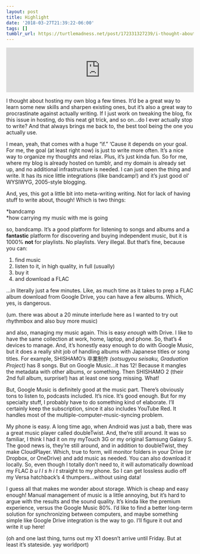 ```yaml
---
layout: post
title: Highlight
date: '2018-03-27T21:39:22-06:00'
tags: []
tumblr_url: https://turtlemadness.net/post/172331327239/i-thought-about-hosting-my-own-blog-a-few-times
---
```

<iframe class="bandcamp_audio_player" width="100%" height="120" src="https://bandcamp.com/EmbeddedPlayer/size=medium/bgcol=ffffff/linkcol=0687f5/notracklist=true/transparent=true/track=1345987665/" allowtransparency="true" frameborder="0"></iframe>  

I thought about hosting my own blog a few times. It’d be a great way to learn some new skills and sharpen existing ones, but it’s also a great way to procrastinate against actually writing. If I just work on tweaking the blog, fix this issue in hosting, do this neat git trick, and so on…do I ever actually stop to write? And that always brings me back to, the best tool being the one you actually use.

I mean, yeah, that comes with a huge “if.” ‘Cause it depends on your goal. For me, the goal (at least right now) is just to write more often. It’s a nice way to organize my thoughts and relax. Plus, it’s just kinda fun. So for me, where my blog is already hosted on tumblr, and my domain is already set up, and no additional infrastructure is needed. I can just open the thing and write. It has its nice little integrations (like bandcamp!) and it’s just good ol’ WYSIWYG, 2005-style blogging.

And, yes, this got a little bit into meta-writing writing. Not for lack of having stuff to write about, though! Which is two things:

\*bandcamp  
\*how carrying my music with me is going

so, bandcamp. It’s a good platform for listening to songs and albums and a **fantastic** platform for discovering and buying independent music, but it is 1000% **not** for playlists. No playlists. Very illegal. But that’s fine, because you can:

1. find music   
2. listen to it, in high quality, in full (usually)
3. buy it
4. and download a FLAC

…in literally just a few minutes. Like, as much time as it takes to prep a FLAC album download from Google Drive, you can have a few albums. Which, yes, is dangerous.

(um. there was about a 20 minute interlude here as I wanted to try out rhythmbox and also buy more music)

and also, managing my music again. This is easy _enough_ with Drive. I like to have the same collection at work, home, laptop, and phone. So, that’s 4 devices to manage. And, it’s honestly easy enough to do with Google Music, but it does a really shit job of handling albums with Japanese titles or song titles. For example, SHISHAMO’s 卒業制作 _(sotsugyou seisaku, Graduation Project)_ has 8 songs. But on Google Music…it has 12! Because it mangles the metadata with other albums, or something. Then SHISHAMO 2 (their 2nd full album, surprise!) has at least one song missing. What!

But, Google Music is definitely good at the music part. There’s obviously tons to listen to, podcasts included. It’s nice. It’s good enough. But for my specialty stuff, I probably have to do something kind of elaborate. I’ll certainly keep the subscription, since it also includes YouTube Red. It handles most of the multiple-computer-music-syncing problem.

My phone is easy. A long time ago, when Android was just a bab, there was a great music player called doubleTwist. And, the’re still around. It was so familiar, I think I had it on my myTouch 3G or my original Samsung Galaxy S. The good news is, they’re still around, and in addition to doubleTwist, they make CloudPlayer. Which, true to form, will monitor folders in your Drive (or Dropbox, or OneDrive) and add music as needed. You can also download it locally. So, even though I totally don’t need to, it will automatically download my FLAC _b u l l s h i t_ straight to my phone. So I can get lossless audio off my Versa hatchback’s 4 thumpers…without using data!

I guess all that makes me wonder about storage. Which is cheap and easy enough! Manual management of music is a little annoying, but it’s hard to argue with the results and the sound quality. It’s kinda like the premium experience, versus the Google Music 80%. I’d like to find a better long-term solution for synchronizing between computers, and maybe something simple like Google Drive integration is the way to go. I’ll figure it out and write it up here!

(oh and one last thing, turns out my X1 doesn’t arrive until Friday. But at least it’s stateside. yay worldport)

